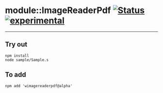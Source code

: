 
# module::ImageReaderPdf  [![Status](https://github.com/Wandalen/wImageReaderPdf/workflows/Publish/badge.svg)](https://github.com/Wandalen/wImageReaderPdf/actions?query=workflow%3APublish) [![experimental](https://img.shields.io/badge/stability-experimental-orange.svg)](https://github.com/emersion/stability-badges#experimental)

___

## Try out
```
npm install
node sample/Sample.s
```

## To add
```
npm add 'wimagereaderpdf@alpha'
```


